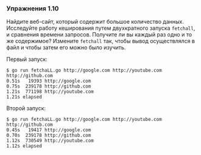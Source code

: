 ### Упражнения 1.10

Найдите веб-сайт, который содержит большое количество данных.
Исследуйте работу кеширования путем двухкратного запуска ```fetchall```,
и сравнения времени запросов. 
Получите ли вы каждый раз одно и то же содержимое?
Измените ```fetchall``` так, чтобы вывод осуществлялся в файл
и чтобы затем его можно было изучить.

Первый запуск:
```shell
$ go run fetchaLL.go http://google.com http://youtube.com http://github.com
0.51s   19393 http://google.com
0.75s  239178 http://github.com
1.21s  771198 http://youtube.com
1.21s elapsed
```

Второй запуск:
```shell
$ go run fetchaLL.go http://google.com http://youtube.com http://github.com
0.45s   19417 http://google.com
0.70s  239178 http://github.com
1.12s  730549 http://youtube.com
1.12s elapsed
```
